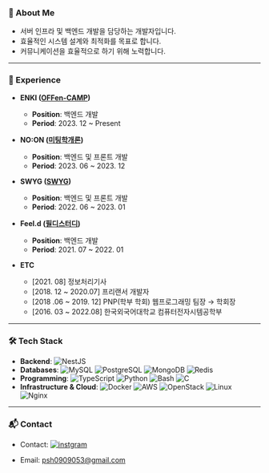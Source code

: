 ### 👀 About Me
- 서버 인프라 및 백엔드 개발을 담당하는 개발자입니다.
- 효율적인 시스템 설계와 최적화를 목표로 합니다.
- 커뮤니케이션을 효율적으로 하기 위해 노력합니다.
  
---

### 💼 Experience
- **ENKI ([OFFen-CAMP](https://www.enki.co.kr/product/offencamp))**  
  - **Position**: 백엔드 개발
  - **Period**: 2023. 12 ~ Present
  
- **NO:ON ([미팅학개론](https://meetingo.me/))**  
  - **Position**: 백엔드 및 프론트 개발   
  - **Period**: 2023. 06 ~ 2023. 12

- **SWYG ([SWYG](https://www.swygbro.com/))**  
  - **Position**: 백엔드 및 프론트 개발   
  - **Period**: 2022. 06 ~ 2023. 01

- **Feel.d ([필디스터디](https://feeeldstudy.com/))**  
  - **Position**: 백엔드 개발   
  - **Period**: 2021. 07 ~ 2022. 01

- **ETC**
  - [2021. 08] 정보처리기사
  - [2018. 12 ~ 2020.07] 프리랜서 개발자
  - [2018 .06 ~ 2019. 12] PNP(학부 학회) 웹프로그래밍 팀장 → 학회장
  - [2016. 03 ~ 2022.08] 한국외국어대학교 컴퓨터전자시템공학부

---

### 🛠 Tech Stack
- **Backend**: ![NestJS](https://img.shields.io/badge/NestJS-%23E0234E?style=flat&logo=nestjs)
- **Databases**: ![MySQL](https://img.shields.io/badge/MySQL-%2300A9E0?style=flat&logo=mysql&logoColor=white) ![PostgreSQL](https://img.shields.io/badge/PostgreSQL-%2300477D?style=flat&logo=postgresql&logoColor=white) ![MongoDB](https://img.shields.io/badge/MongoDB-%2300A56C?style=flat&logo=mongodb&logoColor=white) ![Redis](https://img.shields.io/badge/Redis-%23D62D20?style=flat&logo=redis&logoColor=white)
- **Programming**: ![TypeScript](https://img.shields.io/badge/TypeScript-%23007ACC?style=flat&logo=typescript) ![Python](https://img.shields.io/badge/Python-%233776CC?style=flat&logo=python) ![Bash](https://img.shields.io/badge/Bash-%234EAA25?style=flat&logo=gnu-bash) ![C](https://img.shields.io/badge/C-%2300599C?style=flat&logo=c)
- **Infrastructure & Cloud**: ![Docker](https://img.shields.io/badge/Docker-%232496ED?style=flat&logo=docker) ![AWS](https://img.shields.io/badge/AWS-%23FF9900?style=flat&logo=amazon-aws) ![OpenStack](https://img.shields.io/badge/OpenStack-%23E03A3E?style=flat&logo=openstack) ![Linux](https://img.shields.io/badge/Linux-%23FCC624?style=flat&logo=linux) ![Nginx](https://img.shields.io/badge/Nginx-%23009639?style=flat&logo=nginx)

---

### 📬 Contact
- Contact: [![instgram](https://img.shields.io/badge/Instagram-E4405F?style=flat-square&logo=Instagram&logoColor=white&link=https://www.instagram.com/woong.__.zzi)](https://www.instagram.com/woong.__.zzi)

- Email: psh0909053@gmail.com


<!--
**sinbox0701/sinbox0701** is a ✨ _special_ ✨ repository because its `README.md` (this file) appears on your GitHub profile.

Here are some ideas to get you started:

- 🔭 I’m currently working on ...
- 🌱 I’m currently learning ...
- 👯 I’m looking to collaborate on ...
- 🤔 I’m looking for help with ...
- 💬 Ask me about ...
- 📫 How to reach me: ...
- 😄 Pronouns: ...
- ⚡ Fun fact: ...
-->
